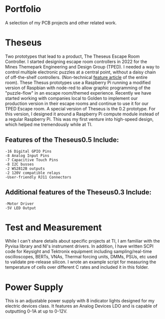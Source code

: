 # Portfolio
A selection of my PCB projects and other related work.
# Theseus
  Two prototypes that lead to a product, The Theseus Escape Room Controller. 
  I started designing escape room controllers in 2022 for the Mines Themepark Engineering and Design Group (TPED). I needed a way to control multiple electronic puzzles at a central point, without a daisy chain of off-the-shelf controllers. (Non-technical [feature article](https://www.themedattraction.com/marvins-gold-rush-escape-colorado-school-of-mines-tped/) of the entire room).
  These Thesus prototypes use a Raspberry Pi running a modified version of Raspbian with node-red to allow graphic programming of the "puzzle-flow" in an escape room/themed experience. Recently we have started working with companies local to Golden to implement our production version in their escape rooms and continue to use it for our TPED Escape room.
  A special version of Theseus is the 0.2 prototype. For this version, I designed it around a Raspberry Pi compute module instead of a regular Raspberry Pi. This was my first venture into high-speed design, which helped me tremendously while at TI.
## Features of the Theseus0.5 Include:
    -16 Digital GPIO Pins
    -8 Analog Input Pins
    -7 Capacitive Touch Pins
    -8 I2C busses
    -2 WS2812B outputs
    -2 120V compatible relays
    -User-friendly RJ11 Connectors
## Additional features of the Theseus0.3 Include:
    -Motor Driver
    -5V LED Output
# Test and Measurement
  While I can't share details about specific projects at TI, I am familiar with the Pyvisa library and NI's instrument drivers. In addition, I have written SCPI code for Keysight and Tektronix equipment including sampling/real-time oscilloscopes, BERTs, VNAs, Thermal forcing units, DMMs, PSUs, etc used to validate pre-release silicon. I wrote an example script for measuring the temperature of cells over different C rates and included it in this folder.
# Power Supply
  This is an adjustable power supply with 8 indicator lights designed for my electric devices class. It features an Analog Devices LDO and is capable of outputting 0-1A at up to 0-12V.
